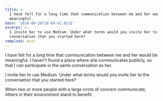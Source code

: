 ```yaml
---
title: >-
  I have felt for a long time that communication between me and her would be
  meaningful.
date: '2018-09-28T18:04:42.023Z'
excerpt: >-
  I invite her to use Medium. Under what terms would you invite her to the
  conversation that you started here?
template: post
---
```

I have felt for a long time that communication between me and her would be meaningful. I haven’t found a place where she communicates publicly, so that I can participate in the same conversation as her.

I invite her to use Medium. Under what terms would you invite her to the conversation that you started here?

When two or more people with a large circle of concern communicate, others in their environment stand to benefit.
